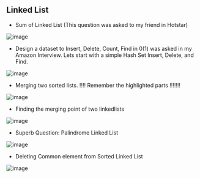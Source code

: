 ## Linked List
- Sum of Linked List (This question was asked to my friend in Hotstar)

![image](https://user-images.githubusercontent.com/64318469/182015308-bc2ff4a3-43ed-478e-a2df-1a81d3dbe97a.png)
- Design a dataset to Insert, Delete, Count, Find in 0(1) was asked in my Amazon Interview. Lets start with a simple Hash Set Insert, Delete, and Find.

![image](https://user-images.githubusercontent.com/64318469/182023473-bc6708f2-cdb0-4495-a3b7-7db4a43a3680.png)

- Merging two sorted lists. !!!! Remember the highlighted parts !!!!!!!

![image](https://user-images.githubusercontent.com/64318469/182026393-91ab6e36-91bd-4cf8-81a1-24adcb54394c.png)

- Finding the merging point of two linkedlists

![image](https://user-images.githubusercontent.com/64318469/182028504-88493e1c-5f25-41eb-b8ce-bf0696e9dbb2.png)

- Superb Question: Palindrome Linked List

![image](https://user-images.githubusercontent.com/64318469/182031500-717d94d2-51ec-4185-bba4-eb91971c3f1f.png)

- Deleting Common element from Sorted Linked List

![image](https://user-images.githubusercontent.com/64318469/182035155-66b7ea77-d2a9-4f4a-a378-0924ed4f231c.png)


